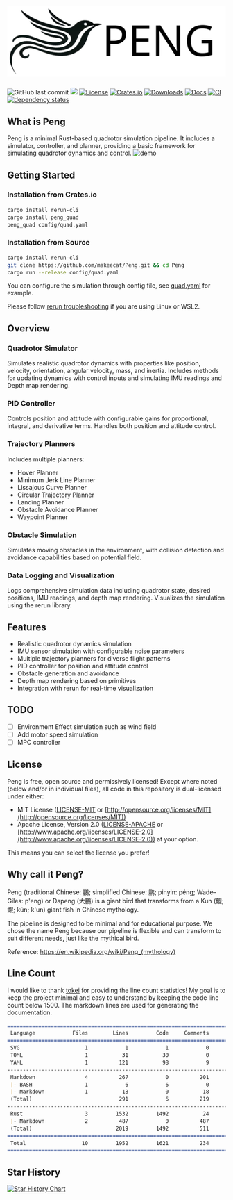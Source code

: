 # [![Peng](assets/Peng.svg)](https://github.com/makeecat/Peng)
![GitHub last commit](https://img.shields.io/github/last-commit/makeecat/peng)
![](https://img.shields.io/badge/Rust-1.80+-orange.svg)
[![License](https://img.shields.io/badge/license-MIT%2FApache-blue.svg)](https://github.com/makeecat/Peng#license)
[![Crates.io](https://img.shields.io/crates/v/peng_quad.svg)](https://crates.io/crates/peng_quad)
[![Downloads](https://img.shields.io/crates/d/peng_quad.svg)](https://crates.io/crates/peng_quad)
[![Docs](https://docs.rs/peng_quad/badge.svg)](https://docs.rs/peng_quad/latest/peng_quad/)
[![CI](https://github.com/makeecat/Peng/actions/workflows/CI.yml/badge.svg)](https://github.com/makeecat/Peng/actions/workflows/CI.yml)
[![dependency status](https://deps.rs/repo/github/makeecat/peng/status.svg)](https://deps.rs/repo/github/makeecat/peng)
## What is Peng
Peng is a minimal Rust-based quadrotor simulation pipeline. It includes a simulator, controller, and planner, providing a basic framework for simulating quadrotor dynamics and control.
![demo](assets/Peng_demo.gif)
## Getting Started

### Installation from Crates.io
```bash
cargo install rerun-cli
cargo install peng_quad
peng_quad config/quad.yaml
```

### Installation from Source
```bash
cargo install rerun-cli
git clone https://github.com/makeecat/Peng.git && cd Peng
cargo run --release config/quad.yaml
```

You can configure the simulation through config file, see [quad.yaml](config/quad.yaml) for example.

Please follow [rerun troubleshooting](https://rerun.io/docs/getting-started/troubleshooting) if you are using Linux or WSL2.
## Overview

### Quadrotor Simulator
Simulates realistic quadrotor dynamics with properties like position, velocity, orientation, angular velocity, mass, and inertia. Includes methods for updating dynamics with control inputs and simulating IMU readings and Depth map rendering.

### PID Controller
Controls position and attitude with configurable gains for proportional, integral, and derivative terms. Handles both position and attitude control.

### Trajectory Planners
Includes multiple planners:
- Hover Planner
- Minimum Jerk Line Planner
- Lissajous Curve Planner
- Circular Trajectory Planner
- Landing Planner
- Obstacle Avoidance Planner
- Waypoint Planner

### Obstacle Simulation
Simulates moving obstacles in the environment, with collision detection and avoidance capabilities based on potential field.

### Data Logging and Visualization
Logs comprehensive simulation data including quadrotor state, desired positions, IMU readings, and depth map rendering. Visualizes the simulation using the rerun library.

## Features

- Realistic quadrotor dynamics simulation
- IMU sensor simulation with configurable noise parameters
- Multiple trajectory planners for diverse flight patterns
- PID controller for position and attitude control
- Obstacle generation and avoidance
- Depth map rendering based on primitives
- Integration with rerun for real-time visualization

## TODO
- [ ] Environment Effect simulation such as wind field
- [ ] Add motor speed simulation
- [ ] MPC controller

## License

Peng is free, open source and permissively licensed!
Except where noted (below and/or in individual files), all code in this repository is dual-licensed under either:
* MIT License ([LICENSE-MIT](LICENSE-MIT) or [http://opensource.org/licenses/MIT](http://opensource.org/licenses/MIT))
* Apache License, Version 2.0 ([LICENSE-APACHE](LICENSE-APACHE) or [http://www.apache.org/licenses/LICENSE-2.0](http://www.apache.org/licenses/LICENSE-2.0))
at your option.

This means you can select the license you prefer!

## Why call it Peng?

Peng (traditional Chinese: 鵬; simplified Chinese: 鹏; pinyin: péng; Wade–Giles: p'eng) or Dapeng (大鵬) is a giant bird that transforms from a Kun (鯤; 鲲; kūn; k'un) giant fish in Chinese mythology.

The pipeline is designed to be minimal and for educational purpose.
We chose the name Peng because our pipeline is flexible and can transform to suit different needs, just like the mythical bird.

Reference: https://en.wikipedia.org/wiki/Peng_(mythology)

## Line Count
I would like to thank [tokei](https://github.com/XAMPPRocky/tokei) for providing the line count statistics!
My goal is to keep the project minimal and easy to understand by keeping the code line count below 1500.
The markdown lines are used for generating the documentation.
```markdown
===============================================================================
 Language            Files        Lines         Code     Comments       Blanks
===============================================================================
 SVG                     1            1            1            0            0
 TOML                    1           31           30            0            1
 YAML                    1          121           98            9           14
-------------------------------------------------------------------------------
 Markdown                4          267            0          201           66
 |- BASH                 1            6            6            0            0
 |- Markdown             1           18            0           18            0
 (Total)                            291            6          219           66
-------------------------------------------------------------------------------
 Rust                    3         1532         1492           24           16
 |- Markdown             2          487            0          487            0
 (Total)                           2019         1492          511           16
===============================================================================
 Total                  10         1952         1621          234           97
===============================================================================
 ```

## Star History

[![Star History Chart](https://api.star-history.com/svg?repos=makeecat/Peng&type=Date)](https://star-history.com/#makeecat/Peng&Date)
